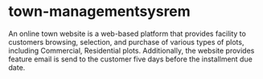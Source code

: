 # town-managementsysrem
An online town website is a web-based platform that provides facility to customers browsing, selection, and purchase of various types of plots, including Commercial, Residential plots. Additionally, the website provides feature email is send to the customer five days before the installment due date.
